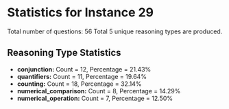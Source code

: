 # Statistics for Instance 29
Total number of questions: 56
Total 5 unique reasoning types are produced.
## Reasoning Type Statistics
- **conjunction:** Count = 12, Percentage = 21.43%
- **quantifiers:** Count = 11, Percentage = 19.64%
- **counting:** Count = 18, Percentage = 32.14%
- **numerical_comparison:** Count = 8, Percentage = 14.29%
- **numerical_operation:** Count = 7, Percentage = 12.50%
